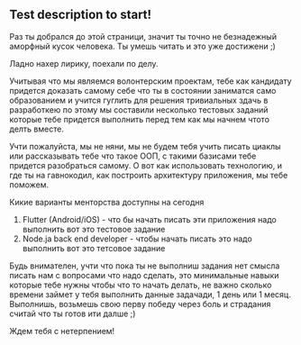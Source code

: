 ## Test description to start!

Раз ты добрался до этой страници, значит ты точно не безнадежный аморфный кусок человека. Ты умешь читать и это уже достижени ;)

Ладно нахер лирику, поехали по делу. 

Учитывая что мы являемся волонтерским проектам, тебе как кандидату придется доказать самому себе что ты в состоянии заниматся само образованием и учится гуглить для решения тривиальных здачь в разработкею по этому мы составили несколько тестовых заданий которые тебе придется выполнить перед тем как мы начнем чтото делть вместе. 

Учти пожалуйста, мы не няни, мы не будем тебя учить писать циаклы или рассказывать тебе что такое ООП, с такими базисами тебе придется разобраться самому. О вот как использовать технологию, и где ты на гавнокодил, как построить архитектуру приложения, мы тебе поможем.

Кикие варианты менторства доступны на сегодня 

1. Flutter (Android/iOS) - что бы начать писать эти приложения надо выполнить вот это тестовое задание
2. Node.ja back end developer -  чтобы начать писать это надо выполнить вот это тетсовое задание

Будь внимателен, учти что пока ты не выполниш задания нет смысла писать нам с вопросами что надо сделать, это минимальные навыки которые тебе нужны чтобы что то начать делать, не важно сколько времени займет у тебя выполнить данные задачади, 1 день или 1 месяц. Выполнишь, возьмешь свою перву победу через боль и страдания считай что ты готов ити далше ;) 

Ждем тебя с нетерпением!
